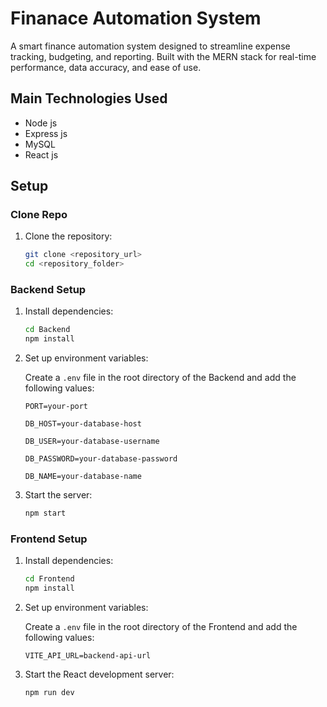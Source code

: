 # Finanace Automation System


A smart finance automation system designed to streamline expense tracking, budgeting, and reporting. Built with the MERN stack for real-time performance, data accuracy, and ease of use.

## Main Technologies Used

- Node js
- Express js
- MySQL
- React js


## Setup


### Clone Repo

1. Clone the repository:

   ```bash
   git clone <repository_url>
   cd <repository_folder>
   ```


### Backend Setup


1. Install dependencies:

   ```bash
   cd Backend
   npm install
   ```

2. Set up environment variables:

   Create a `.env` file in the root directory of the Backend and add the following values:

   ```env
   PORT=your-port

   DB_HOST=your-database-host

   DB_USER=your-database-username

   DB_PASSWORD=your-database-password

   DB_NAME=your-database-name
   ```

3. Start the server:

   ```bash
   npm start
   ```

### Frontend Setup


1. Install dependencies:

   ```bash
   cd Frontend
   npm install
   ```
2. Set up environment variables:

   Create a `.env` file in the root directory of the Frontend and add the following values:

   ```env
   VITE_API_URL=backend-api-url
   ```


3. Start the React development server:

   ```bash
   npm run dev
   ```




